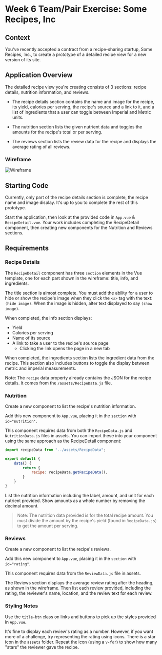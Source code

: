 # Week 6 Team/Pair Exercise: Some Recipes, Inc

## Context

You've recently accepted a contract from a recipe-sharing startup, Some Recipes, Inc., to create a prototype of a detailed recipe view for a new version of its site.

## Application Overview

The detailed recipe view you're creating consists of 3 sections: recipe details, nutrition information, and reviews.

- The recipe details section contains the name and image for the recipe, its yield, calories per serving, the recipe's source and a link to it, and a list of ingredients that a user can toggle between Imperial and Metric units.

- The nutrition section lists the given nutrient data and toggles the amounts for the recipe's total or per serving.

- The reviews section lists the review data for the recipe and displays the average rating of all reviews.

### Wireframe
![Wireframe](./images/wireframe.png)

## Starting Code

Currently, only part of the recipe details section is complete, the recipe name and image display. It's up to you to complete the rest of this prototype.

Start the application, then look at the provided code in `App.vue` & `RecipeDetail.vue`. Your work includes completing the RecipeDetail component, then creating new components for the Nutrition and Reviews sections.

## Requirements

### Recipe Details

The `RecipeDetail` component has three `section` elements in the Vue template, one for each part shown in the wireframe: title, info, and ingredients. 

The title section is almost complete. You must add the ability for a user to hide or show the recipe's image when they click the `<a>` tag with the text: `(hide image)`. When the image is hidden, alter text displayed to say `(show image)`.

When completed, the info section displays: 
- Yield
- Calories per serving
- Name of its source
- A link to take a user to the recipe's source page
    - Clicking the link opens the page in a new tab

When completed, the ingredients section lists the ingredient data from the recipe. This section also includes buttons to toggle the display between metric and imperial measurements. 

Note: The `recipe` data property already contains the JSON for the recipe details. It comes from the `/assets/RecipeData.js` file. 


### Nutrition

Create a new component to list the recipe's nutrition information. 

Add this new component to `App.vue`, placing it in the `section` with `id="nutrition"`.

This component requires data from both the `RecipeData.js` and `NutritionData.js` files in assets. You can import these into your component using the same approach as the RecipeDetail component:
```javascript
import recipeData from "../assets/RecipeData";

export default {
    data() {
        return {
            recipe: recipeData.getRecipeData(),
        }
    }
}
```

List the nutrition information including the label, amount, and unit for each nutrient provided. Show amounts as a whole number by removing the decimal amount.

> Note: The nutrition data provided is for the total recipe amount. You must divide the amount by the recipe's yield (found in `RecipeData.js`) to get the amount per serving.

### Reviews

Create a new component to list the recipe's reviews. 

Add this new component to `App.vue`, placing it in the `section` with `id="rating"`.

This component requires data from the `ReviewData.js` file in assets. 

The Reviews section displays the average review rating after the heading, as shown in the wireframe. Then list each review provided, including the rating, the reviewer's name, location, and the review text for each review.

### Styling Notes

Use the `title-btn` class on links and buttons to pick up the styles provided in `App.vue`.

It's fine to display each review's rating as a number. However, if you want more of a challenge, try representing the rating using icons. There is a star icon in the `assets` folder. Repeat the icon (using a `v-for`) to show how many "stars" the reviewer gave the recipe.
